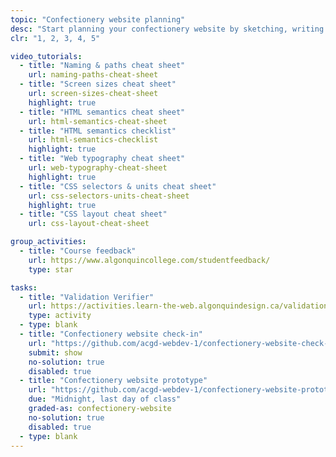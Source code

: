 ```yaml
---
topic: "Confectionery website planning"
desc: "Start planning your confectionery website by sketching, writing text & starting to write code."
clr: "1, 2, 3, 4, 5"

video_tutorials:
  - title: "Naming & paths cheat sheet"
    url: naming-paths-cheat-sheet
  - title: "Screen sizes cheat sheet"
    url: screen-sizes-cheat-sheet
    highlight: true
  - title: "HTML semantics cheat sheet"
    url: html-semantics-cheat-sheet
  - title: "HTML semantics checklist"
    url: html-semantics-checklist
    highlight: true
  - title: "Web typography cheat sheet"
    url: web-typography-cheat-sheet
    highlight: true
  - title: "CSS selectors & units cheat sheet"
    url: css-selectors-units-cheat-sheet
    highlight: true
  - title: "CSS layout cheat sheet"
    url: css-layout-cheat-sheet

group_activities:
  - title: "Course feedback"
    url: https://www.algonquincollege.com/studentfeedback/
    type: star

tasks:
  - title: "Validation Verifier"
    url: https://activities.learn-the-web.algonquindesign.ca/validation-verifier/
    type: activity
  - type: blank
  - title: "Confectionery website check-in"
    url: "https://github.com/acgd-webdev-1/confectionery-website-check-in"
    submit: show
    no-solution: true
    disabled: true
  - title: "Confectionery website prototype"
    url: "https://github.com/acgd-webdev-1/confectionery-website-prototype"
    due: "Midnight, last day of class"
    graded-as: confectionery-website
    no-solution: true
    disabled: true
  - type: blank
---
```


